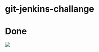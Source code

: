 # git-jenkins-challange

# Done

<a href='http://13.49.142.169/job/git-jenkins-challange/'><img src='http://13.49.142.169/buildStatus/icon?job=git-jenkins-challange'></a>
